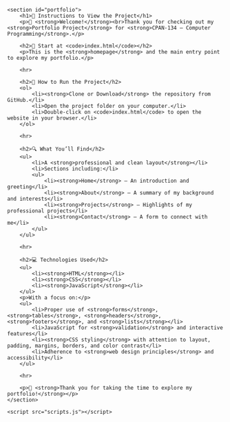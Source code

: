 
<!DOCTYPE html>
<html lang="en">
<head>
    <meta charset="UTF-8">
    <meta name="viewport" content="width=device-width, initial-scale=1.0">
    <title>Portfolio Project</title>
    <link rel="stylesheet" href="styles.css"> 
</head>
<body>

    <section id="portfolio">
        <h1>📘 Instructions to View the Project</h1>
        <p>👋 <strong>Welcome!</strong><br>Thank you for checking out my <strong>Portfolio Project</strong> for <strong>CPAN-134 – Computer Programming</strong>.</p>

        <h2>🚀 Start at <code>index.html</code></h2>
        <p>This is the <strong>homepage</strong> and the main entry point to explore my portfolio.</p>

        <hr>

        <h2>🔧 How to Run the Project</h2>
        <ol>
            <li><strong>Clone or Download</strong> the repository from GitHub.</li>
            <li>Open the project folder on your computer.</li>
            <li>Double-click on <code>index.html</code> to open the website in your browser.</li>
        </ol>

        <hr>

        <h2>🔍 What You’ll Find</h2>
        <ul>
            <li>A <strong>professional and clean layout</strong></li>
            <li>Sections including:</li>
            <ul>
                <li><strong>Home</strong> – An introduction and greeting</li>
                <li><strong>About</strong> – A summary of my background and interests</li>
                <li><strong>Projects</strong> – Highlights of my professional projects</li>
                <li><strong>Contact</strong> – A form to connect with me</li>
            </ul>
        </ul>

        <hr>

        <h2>💻 Technologies Used</h2>
        <ul>
            <li><strong>HTML</strong></li>
            <li><strong>CSS</strong></li>
            <li><strong>JavaScript</strong></li>
        </ul>
        <p>With a focus on:</p>
        <ul>
            <li>Proper use of <strong>forms</strong>, <strong>tables</strong>, <strong>headers</strong>, <strong>footers</strong>, and <strong>lists</strong></li>
            <li>JavaScript for <strong>validation</strong> and interactive features</li>
            <li><strong>CSS styling</strong> with attention to layout, padding, margins, borders, and color contrast</li>
            <li>Adherence to <strong>web design principles</strong> and accessibility</li>
        </ul>

        <hr>

        <p>🙌 <strong>Thank you for taking the time to explore my portfolio!</strong></p>
    </section>

    <script src="scripts.js"></script> 
</body>
</html>